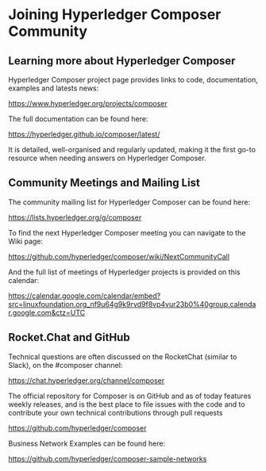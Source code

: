 # Joining Hyperledger Composer Community

<!-- TAB 1 -->
## Learning more about Hyperledger Composer
Hyperledger Composer project page provides links to code, documentation, examples and latests news:

https://www.hyperledger.org/projects/composer

The full documentation can be found here:

https://hyperledger.github.io/composer/latest/

It is detailed, well-organised and regularly updated, making it the first go-to resource when needing answers on Hyperledger Composer.

<!-- TAB 2 -->
## Community Meetings and Mailing List

The community mailing list for Hyperledger Composer can be found here:

https://lists.hyperledger.org/g/composer

To find the next Hyperledger Composer meeting you can navigate to the Wiki page:

https://github.com/hyperledger/composer/wiki/NextCommunityCall

And the full list of meetings of Hyperledger projects is provided on this calendar:

https://calendar.google.com/calendar/embed?src=linuxfoundation.org_nf9u64g9k9rvd9f8vp4vur23b0%40group.calendar.google.com&ctz=UTC

<!-- TAB 3 -->
## Rocket.Chat and GitHub
Technical questions are often discussed on the RocketChat (similar to Slack), on the #composer channel:

https://chat.hyperledger.org/channel/composer

The official repository for Composer is on GitHub and as of today features weekly releases, and is the best place to file issues with the code and to contribute your own technical contributions through pull requests

https://github.com/hyperledger/composer

Business Network Examples can be found here:

https://github.com/hyperledger/composer-sample-networks

